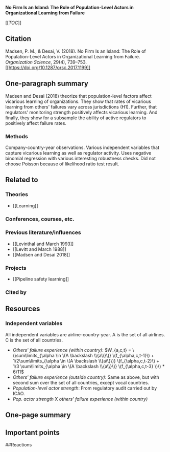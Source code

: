 **No Firm Is an Island: The Role of Population-Level Actors in Organizational Learning from Failure**

[[_TOC_]]

## Citation
Madsen, P. M., & Desai, V. (2018). No Firm Is an Island: The Role of Population-Level Actors in Organizational Learning from Failure. *Organization Science*, 29(4), 739–753. [[https://doi.org/10.1287/orsc.2017.1199]]

## One-paragraph summary
Madsen and Desai (2018) theorize that population-level factors affect vicarious learning of organizations. They show that rates of vicarious learning from others' failures vary across jurisdictions (H1). Further, that regulators' monitoring strength positively affects vicarious learning. And finally, they show for a subsample the ability of active regulators to positively affect failure rates.

### Methods

Company-country-year observations. Various independent variables that capture vicarious learning as well as regulator activity. Uses negative binomial regression with various interesting robustness checks. Did not choose Poisson because of likelihood ratio test result.

## Related to

### Theories
* [[Learning]]

### Conferences, courses, etc. 

### Previous literature/influences
* [[Levinthal and March 1993]]
* [[Levitt and March 1988]]
* [[Madsen and Desai 2018]]

### Projects
* [[Pipeline safety learning]]

### Cited by

## Resources

### Independent variables

All independent variables are airline-country-year. A is the set of all airlines. C is the set of all countries.

* *Others' failure experience (within country)*: $W_{a,c,t} = \(\sum\limits_{\alpha \in \(A \backslash \\{a\\}\)} \(f_{\alpha,c,t-1}\) + 1/2\sum\limits_{\alpha \in \(A \backslash \\{a\\}\)} \(f_{\alpha,c,t-2}\) + 1/3 \sum\limits_{\alpha \in \(A \backslash \\{a\\}\)} \(f_{\alpha,c,t-3} \)\) * 6/11$
* *Others' failure experience (outside country)*: Same as above, but with second sum over the set of all countries, except vocal countries.
* *Population-level actor strength*: From regulatory audit carried out by ICAO.
* *Pop. actor strength* X *others' failure experience (within country)*

## One-page summary

## Important points

##Reactions